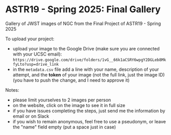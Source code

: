 # ASTR19 - Spring 2025: Final Gallery
Gallery of JWST images of NGC from the Final Project of ASTR19 - Spring 2025

To upload your project:
- upload your image to the Google Drive (make sure you are connected with your UCSC email): `https://drive.google.com/drive/folders/1vG__66k1aCSRY6wpgY2DGLeb8MkfyLto?usp=drive_link`
- in the `metadata.csv` file add a line with your name, description of your attempt, and the **token** of your image (not the full link, just the image ID) (you have to push the change, and I need to approve it)

Notes:
- please limit yourselves to 2 images per person
- on the website, click on the image to see it in full size
- if you have issues completing the steps, just send me the information by email or on Slack
- if you wish to remain anonymous, feel free to use a pseudonym, or leave the "name" field empty (put a space just in case)
